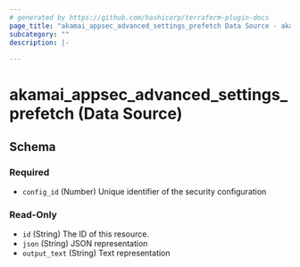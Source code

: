 ```yaml
---
# generated by https://github.com/hashicorp/terraform-plugin-docs
page_title: "akamai_appsec_advanced_settings_prefetch Data Source - akamai"
subcategory: ""
description: |-
  
---
```


# akamai_appsec_advanced_settings_prefetch (Data Source)





<!-- schema generated by tfplugindocs -->
## Schema

### Required

- `config_id` (Number) Unique identifier of the security configuration

### Read-Only

- `id` (String) The ID of this resource.
- `json` (String) JSON representation
- `output_text` (String) Text representation
